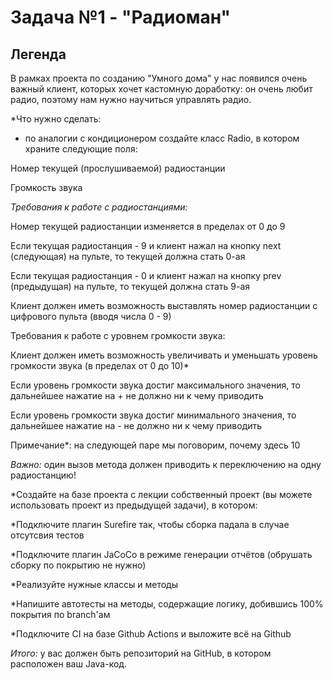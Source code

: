 # Задача №1 - "Радиоман"

## Легенда

В рамках проекта по созданию "Умного дома" у нас появился очень важный клиент, которых хочет кастомную доработку: он очень любит радио, поэтому нам нужно научиться управлять радио.

*Что нужно сделать:

* по аналогии с кондиционером создайте класс Radio, в котором храните следующие поля:

Номер текущей (прослушиваемой) радиостанции

Громкость звука

*Требования к работе с радиостанциями:*

Номер текущей радиостанции изменяется в пределах от 0 до 9

Если текущая радиостанция - 9 и клиент нажал на кнопку next (следующая) на пульте, то текущей должна стать 0-ая

Если текущая радиостанция - 0 и клиент нажал на кнопку prev (предыдущая) на пульте, то текущей должна стать 9-ая

Клиент должен иметь возможность выставлять номер радиостанции с цифрового пульта (вводя числа 0 - 9)

Требования к работе с уровнем громкости звука:

Клиент должен иметь возможность увеличивать и уменьшать уровень громкости звука (в пределах от 0 до 10)*

Если уровень громкости звука достиг максимального значения, то дальнейшее нажатие на + не должно ни к чему приводить

Если уровень громкости звука достиг минимального значения, то дальнейшее нажатие на - не должно ни к чему приводить

Примечание*: на следующей паре мы поговорим, почему здесь 10

*Важно:* один вызов метода должен приводить к переключению на одну радиостанцию!

*Создайте на базе проекта с лекции собственный проект (вы можете использовать проект из предыдущей задачи), в котором:

*Подключите плагин Surefire так, чтобы сборка падала в случае отсутсвия тестов

*Подключите плагин JaCoCo в режиме генерации отчётов (обрушать сборку по покрытию не нужно)

*Реализуйте нужные классы и методы

*Напишите автотесты на методы, содержащие логику, добившись 100% покрытия по branch'ам

*Подключите CI на базе Github Actions и выложите всё на Github

*Итого:* у вас должен быть репозиторий на GitHub, в котором расположен ваш Java-код.